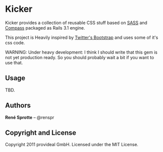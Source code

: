 Kicker
======

Kicker provides a collection of reusable CSS stuff based on [SASS](http://sass-lang.com) and 
[Compass](http://compass-style.org) packaged as Rails 3.1 engine.

This project is Heavily inspired by [Twitter's Bootstrap](http://twitter.github.com/bootstrap/) 
and uses some of it's css code.

WARNING: Under heavy development: I think I should write that this gem is not yet production ready. 
So you should probably wait a bit if you want to use that.

Usage
-----

TBD.

Authors
-------

**René Sprotte** – @renspr

Copyright and License
---------------------

Copyright 2011 provideal GmbH. Licensed under the MIT License.